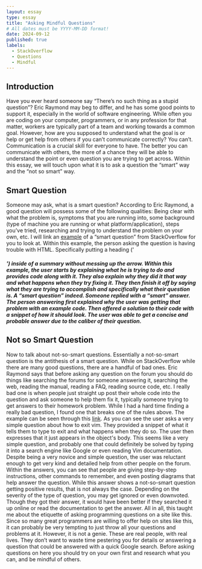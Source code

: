 ```yaml
---
layout: essay
type: essay
title: "Asking Mindful Questions"
# All dates must be YYYY-MM-DD format!
date: 2024-09-12
published: true
labels:
  - StackOverflow
  - Questions
  - Mindful
---
```


## Introduction

Have you ever heard someone say “There’s no such thing as a stupid question”? Eric Raymond may beg to differ, and he has some good points to support it, especially in the world of software engineering. While often you are coding on your computer, programmers, or in any profession for that matter, workers are typically part of a team and working towards a common goal. However, how are you supposed to understand what the goal is or help or get help from others if you can’t communicate correctly? You can’t. Communication is a crucial skill for everyone to have. The better you can communicate with others, the more of a chance they will be able to understand the point or even question you are trying to get across. Within this essay, we will touch upon what it is to ask a question the “smart” way and the “not so smart” way.

## Smart Question
	
Someone may ask, what is a smart question? According to Eric Raymond, a good question will possess some of the following qualities: Being clear with what the problem is, symptoms that you are running into, some background (type of machine you are running or what platform/application), steps you’ve tried, researching and trying to understand the problem on your own, etc. I will link an [example](https://stackoverflow.com/questions/77329234/in-html-how-do-i-put-a-heading-inside-a-summary-without-the-arrow-appearing-abo) of a “smart question” from StackOverflow for you to look at.
	Within this example, the person asking the question is having trouble with HTML. Specifically putting a heading ('<h5>') inside of a summary without messing up the arrow. Within this example, the user starts by explaining what he is trying to do and provides code along with it. They also explain why they did it that way and what happens when they try fixing it. They then finish it off by saying what they are trying to accomplish and specifically what their question is. A “smart question” indeed. Someone replied with a “smart” answer. The person answering first explained why the user was getting that problem with an example code. Then offered a solution to their code with a snippet of how it should look. The user was able to get a concise and probable answer due to the caliber of their question. 

## Not so Smart Question


Now to talk about not-so-smart questions. Essentially a not-so-smart question is the antithesis of a smart question. While on StackOverflow while there are many good questions, there are a handful of bad ones. Eric Raymond says that before asking any question on the forum you should do things like searching the forums for someone answering it, searching the web, reading the manual, reading a FAQ, reading source code, etc. I really bad one is when people just straight up post their whole code into the question and ask someone to help them fix it, typically someone trying to get answers to their homework problem. While I had a hard time finding a really bad question, I found one that breaks one of the rules above. The example can be seen through this [link](https://stackoverflow.com/questions/11828270/how-do-i-exit-vim/11828573#11828573). 
	As you can see the user asks a very simple question about how to exit vim. They provided a snippet of what it tells them to type to exit and what happens when they do so. The user then expresses that it just appears in the object's body. This seems like a very simple question, and probably one that could definitely be solved by typing it into a search engine like Google or even reading Vim documentation. Despite being a very novice and simple question, the user was reluctant enough to get very kind and detailed help from other people on the forum. Within the answers, you can see that people are giving step-by-step instructions, other commands to remember, and even posting diagrams that help answer the question. While this answer shows a not-so-smart question getting positive results, that is not always the case. Depending on the severity of the type of question, you may get ignored or even downvoted. Though they got their answer, it would have been better if they searched it up online or read the documentation to get the answer.
	All in all, this taught me about the etiquette of asking programming questions on a site like this. Since so many great programmers are willing to offer help on sites like this, it can probably be very tempting to just throw all your questions and problems at it. However, it is not a genie. These are real people, with real lives. They don’t want to waste time pestering you for details or answering a question that could be answered with a quick Google search. Before asking questions on here you should try on your own first and research what you can, and be mindful of others.
